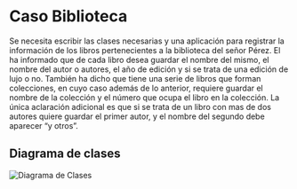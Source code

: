 # Caso Biblioteca
Se necesita escribir las clases necesarias y una aplicación para registrar la información de los libros
pertenecientes a la biblioteca del señor Pérez. El ha informado que de cada libro desea guardar el nombre del
mismo, el nombre del autor o autores, el año de edición y si se trata de una edición de lujo o no. También ha
dicho que tiene una serie de libros que forman colecciones, en cuyo caso además de lo anterior, requiere guardar el nombre de la colección y el número que ocupa el libro en la colección. La única aclaración adicional es que
si se trata de un libro con mas de dos autores quiere guardar el primer autor, y el nombre del segundo debe
aparecer “y otros”.

## Diagrama de clases
![Diagrama de Clases](diagrama.png "Diagrama de Clases")